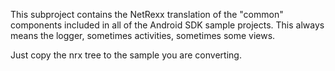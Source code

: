 This subproject contains the NetRexx translation of the "common"
components included in all of the Android SDK sample projects.  This
always means the logger, sometimes activities, sometimes some views.

Just copy the nrx tree to the sample you are converting.
